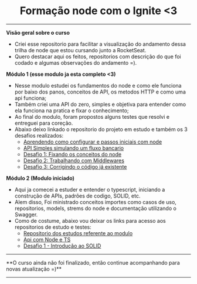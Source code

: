 <h1 align="center"> Formação node com o Ignite <3</h1>
<hr/>

**Visão geral sobre o curso**

- Criei esse repositorio para facilitar a visualização do andamento dessa trilha de node que estou cursando junto a RocketSeat.
- Quero destacar aqui os feitos, repositorios com descrição do que foi codado e algumas observações do andamento =).

**Módulo 1 (esse modulo ja esta completo <3)**
  
- Nesse modulo estudei os fundamentos do node e como ele funciona por baixo dos panos, conceitos de API, os metodos HTTP e como uma api funciona;
- Também criei uma API do zero, simples e objetiva para entender como ela funciona na pratica e fixar o conhecimento;
- Ao final do modulo, foram propostos alguns testes que resolvi e entreguei para coreção.
- Abaixo deixo linkado o repositorio do projeto em estudo e também os 3 desafios realizados:
  - <a href="https://github.com/eulucasm/Ignite-node-modulo1" target="_blank">Aprendendo como configurar e passos iniciais com node</a>
  - <a href="https://github.com/eulucasm/project-finapi" target="_blank">API Simples simulando um fluxo bancario</a>
  - <a href="https://github.com/eulucasm/desafio-node-1" target="_blank">Desafio 1: Fixando os conceitos do node</a>
  - <a href="https://github.com/eulucasm/teste2-node" target="_blank">Desafio 2: Trabalhando com Middlewares</a>
  - <a href="https://github.com/eulucasm/teste3-node" target="_blank">Desafio 3: Corrigindo o código já existente</a>

**Módulo 2 (Modulo iniciado)**

- Aqui ja comecei a estuder e entender o typescript, iniciando a construção de APIs, padrões de codigo, SOLID, etc.
- Alem disso, Foi ministrado conceitos importes como casos de uso, repositorios, models, strems do node e documentação utilizando o Swagger.
- Como de costume, abaixo vou deixar os links para acesso aos repositorios de estudo e testes:
  - <a href="https://github.com/eulucasm/Ignite-node-modulo2" target="_blank">Repositorio dos estudos referente ao modulo</a>
  - <a href="https://github.com/eulucasm/api-node-ts" target="_blank">Api com Node e TS</a>
  - <a href="https://github.com/eulucasm/desafio1_chapter2" target="_blank">Desafio 1 - Introdução ao SOLID</a>




<hr/>
**O curso ainda não foi finalizado, então continue acompanhando para novas atualização =)**
<hr/>
